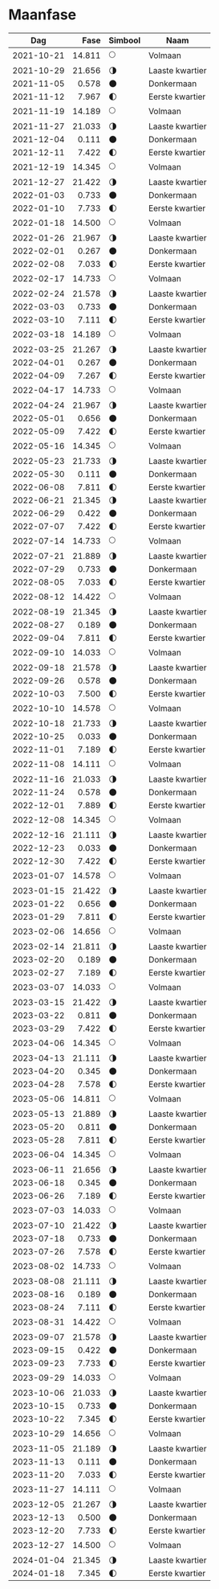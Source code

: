 # Maanfase

Dag        | Fase   | Simbool | Naam
-----------|-------:|---|---
2021-10-21 | 14.811 | 🌕 | Volmaan
2021-10-29 | 21.656 | 🌗 | Laaste kwartier
2021-11-05 |  0.578 | 🌑 | Donkermaan
2021-11-12 |  7.967 | 🌓 | Eerste kwartier
2021-11-19 | 14.189 | 🌕 | Volmaan
2021-11-27 | 21.033 | 🌗 | Laaste kwartier
2021-12-04 |  0.111 | 🌑 | Donkermaan
2021-12-11 |  7.422 | 🌓 | Eerste kwartier
2021-12-19 | 14.345 | 🌕 | Volmaan
2021-12-27 | 21.422 | 🌗 | Laaste kwartier
2022-01-03 |  0.733 | 🌑 | Donkermaan
2022-01-10 |  7.733 | 🌓 | Eerste kwartier
2022-01-18 | 14.500 | 🌕 | Volmaan
2022-01-26 | 21.967 | 🌗 | Laaste kwartier
2022-02-01 |  0.267 | 🌑 | Donkermaan
2022-02-08 |  7.033 | 🌓 | Eerste kwartier
2022-02-17 | 14.733 | 🌕 | Volmaan
2022-02-24 | 21.578 | 🌗 | Laaste kwartier
2022-03-03 |  0.733 | 🌑 | Donkermaan
2022-03-10 |  7.111 | 🌓 | Eerste kwartier
2022-03-18 | 14.189 | 🌕 | Volmaan
2022-03-25 | 21.267 | 🌗 | Laaste kwartier
2022-04-01 |  0.267 | 🌑 | Donkermaan
2022-04-09 |  7.267 | 🌓 | Eerste kwartier
2022-04-17 | 14.733 | 🌕 | Volmaan
2022-04-24 | 21.967 | 🌗 | Laaste kwartier
2022-05-01 |  0.656 | 🌑 | Donkermaan
2022-05-09 |  7.422 | 🌓 | Eerste kwartier
2022-05-16 | 14.345 | 🌕 | Volmaan
2022-05-23 | 21.733 | 🌗 | Laaste kwartier
2022-05-30 |  0.111 | 🌑 | Donkermaan
2022-06-08 |  7.811 | 🌓 | Eerste kwartier
2022-06-21 | 21.345 | 🌗 | Laaste kwartier
2022-06-29 |  0.422 | 🌑 | Donkermaan
2022-07-07 |  7.422 | 🌓 | Eerste kwartier
2022-07-14 | 14.733 | 🌕 | Volmaan
2022-07-21 | 21.889 | 🌗 | Laaste kwartier
2022-07-29 |  0.733 | 🌑 | Donkermaan
2022-08-05 |  7.033 | 🌓 | Eerste kwartier
2022-08-12 | 14.422 | 🌕 | Volmaan
2022-08-19 | 21.345 | 🌗 | Laaste kwartier
2022-08-27 |  0.189 | 🌑 | Donkermaan
2022-09-04 |  7.811 | 🌓 | Eerste kwartier
2022-09-10 | 14.033 | 🌕 | Volmaan
2022-09-18 | 21.578 | 🌗 | Laaste kwartier
2022-09-26 |  0.578 | 🌑 | Donkermaan
2022-10-03 |  7.500 | 🌓 | Eerste kwartier
2022-10-10 | 14.578 | 🌕 | Volmaan
2022-10-18 | 21.733 | 🌗 | Laaste kwartier
2022-10-25 |  0.033 | 🌑 | Donkermaan
2022-11-01 |  7.189 | 🌓 | Eerste kwartier
2022-11-08 | 14.111 | 🌕 | Volmaan
2022-11-16 | 21.033 | 🌗 | Laaste kwartier
2022-11-24 |  0.578 | 🌑 | Donkermaan
2022-12-01 |  7.889 | 🌓 | Eerste kwartier
2022-12-08 | 14.345 | 🌕 | Volmaan
2022-12-16 | 21.111 | 🌗 | Laaste kwartier
2022-12-23 |  0.033 | 🌑 | Donkermaan
2022-12-30 |  7.422 | 🌓 | Eerste kwartier
2023-01-07 | 14.578 | 🌕 | Volmaan
2023-01-15 | 21.422 | 🌗 | Laaste kwartier
2023-01-22 |  0.656 | 🌑 | Donkermaan
2023-01-29 |  7.811 | 🌓 | Eerste kwartier
2023-02-06 | 14.656 | 🌕 | Volmaan
2023-02-14 | 21.811 | 🌗 | Laaste kwartier
2023-02-20 |  0.189 | 🌑 | Donkermaan
2023-02-27 |  7.189 | 🌓 | Eerste kwartier
2023-03-07 | 14.033 | 🌕 | Volmaan
2023-03-15 | 21.422 | 🌗 | Laaste kwartier
2023-03-22 |  0.811 | 🌑 | Donkermaan
2023-03-29 |  7.422 | 🌓 | Eerste kwartier
2023-04-06 | 14.345 | 🌕 | Volmaan
2023-04-13 | 21.111 | 🌗 | Laaste kwartier
2023-04-20 |  0.345 | 🌑 | Donkermaan
2023-04-28 |  7.578 | 🌓 | Eerste kwartier
2023-05-06 | 14.811 | 🌕 | Volmaan
2023-05-13 | 21.889 | 🌗 | Laaste kwartier
2023-05-20 |  0.811 | 🌑 | Donkermaan
2023-05-28 |  7.811 | 🌓 | Eerste kwartier
2023-06-04 | 14.345 | 🌕 | Volmaan
2023-06-11 | 21.656 | 🌗 | Laaste kwartier
2023-06-18 |  0.345 | 🌑 | Donkermaan
2023-06-26 |  7.189 | 🌓 | Eerste kwartier
2023-07-03 | 14.033 | 🌕 | Volmaan
2023-07-10 | 21.422 | 🌗 | Laaste kwartier
2023-07-18 |  0.733 | 🌑 | Donkermaan
2023-07-26 |  7.578 | 🌓 | Eerste kwartier
2023-08-02 | 14.733 | 🌕 | Volmaan
2023-08-08 | 21.111 | 🌗 | Laaste kwartier
2023-08-16 |  0.189 | 🌑 | Donkermaan
2023-08-24 |  7.111 | 🌓 | Eerste kwartier
2023-08-31 | 14.422 | 🌕 | Volmaan
2023-09-07 | 21.578 | 🌗 | Laaste kwartier
2023-09-15 |  0.422 | 🌑 | Donkermaan
2023-09-23 |  7.733 | 🌓 | Eerste kwartier
2023-09-29 | 14.033 | 🌕 | Volmaan
2023-10-06 | 21.033 | 🌗 | Laaste kwartier
2023-10-15 |  0.733 | 🌑 | Donkermaan
2023-10-22 |  7.345 | 🌓 | Eerste kwartier
2023-10-29 | 14.656 | 🌕 | Volmaan
2023-11-05 | 21.189 | 🌗 | Laaste kwartier
2023-11-13 |  0.111 | 🌑 | Donkermaan
2023-11-20 |  7.033 | 🌓 | Eerste kwartier
2023-11-27 | 14.111 | 🌕 | Volmaan
2023-12-05 | 21.267 | 🌗 | Laaste kwartier
2023-12-13 |  0.500 | 🌑 | Donkermaan
2023-12-20 |  7.733 | 🌓 | Eerste kwartier
2023-12-27 | 14.500 | 🌕 | Volmaan
2024-01-04 | 21.345 | 🌗 | Laaste kwartier
2024-01-18 |  7.345 | 🌓 | Eerste kwartier

